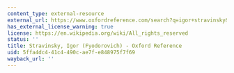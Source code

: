 ```yaml
---
content_type: external-resource
external_url: https://www.oxfordreference.com/search?q=igor+stravinsky&searchBtn=Search&isQuickSearch=true
has_external_license_warning: true
license: https://en.wikipedia.org/wiki/All_rights_reserved
status: ''
title: Stravinsky, Igor (Fyodorovich) - Oxford Reference
uid: 5ffa4dc4-41c4-490c-ae7f-e848975f7f69
wayback_url: ''
---
```

